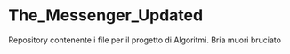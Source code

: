 # The_Messenger_Updated
Repository contenente i file per il progetto di Algoritmi. Bria muori bruciato
